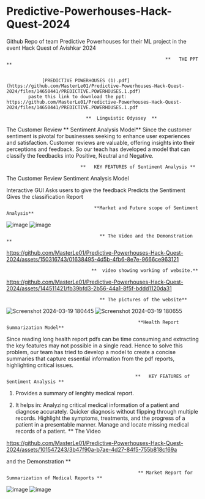 # Predictive-Powerhouses-Hack-Quest-2024
Github Repo of team Predictive Powerhouses for their ML project in the event Hack Quest of Avishkar 2024

                                                              **   THE PPT **
                                                              
               
                 [PREDICTIVE POWERHOUSES (1).pdf](https://github.com/MasterLe01/Predictive-Powerhouses-Hack-Quest-2024/files/14650441/PREDICTIVE.POWERHOUSES.1.pdf)
            paste this link to download the ppt: https://github.com/MasterLe01/Predictive-Powerhouses-Hack-Quest-2024/files/14650441/PREDICTIVE.POWERHOUSES.1.pdf

                                 **  Linguistic Odyssey  **
                                 
The Customer Review   ** Sentiment Analysis Model**
Since the customer sentiment is pivotal for businesses seeking to enhance user experiences and satisfaction. Customer reviews are valuable, offering insights into their perceptions and feedback. So our teach has developed a model that can classify the feedbacks into Positive, Neutral and Negative.

                               **   KEY FEATURES of Sentiment Analysis **
                               
The Customer Review Sentiment Analysis Model

Interactive GUI
Asks users to give the feedback
Predicts the Sentiment 
Gives the classification Report

                                    **Market and Future scope of Sentiment Analysis**
![image](https://github.com/MasterLe01/Predictive-Powerhouses-Hack-Quest-2024/assets/144511421/ad45b1d3-1280-4ae1-a608-0b8b666c2308)
![image](https://github.com/MasterLe01/Predictive-Powerhouses-Hack-Quest-2024/assets/144511421/31ee3a1f-5611-4efc-91d5-0fb12ecc65d8)

                                      ** The Video and the Demonstration **


https://github.com/MasterLe01/Predictive-Powerhouses-Hack-Quest-2024/assets/150316743/01638495-4d5b-4fb6-8e7e-9666ce963121

                                   **  video showing working of website.**
                                   

https://github.com/MasterLe01/Predictive-Powerhouses-Hack-Quest-2024/assets/144511421/fb39bfd3-2b56-44a1-8f5f-bddd1120da31



                                      ** The pictures of the website**

![Screenshot 2024-03-19 180445](https://github.com/MasterLe01/Predictive-Powerhouses-Hack-Quest-2024/assets/144511421/c96861fd-b9d4-40ca-abf0-862d21cff70b)
![Screenshot 2024-03-19 180655](https://github.com/MasterLe01/Predictive-Powerhouses-Hack-Quest-2024/assets/144511421/8050abc7-7e59-45b4-a4a8-d5dbc9e076b5)


                          

                                                    **Health Report Summarization Model**
Since reading long health report pdfs can be time consuming and extracting the key features may not possible in a single read. Hence to solve this problem, our team has tried to develop a model to create a concise summaries that capture essential information from the pdf reports, highlighting critical issues. 


                                                   **   KEY FEATURES of Sentiment Analysis **
                               
1. Provides a summary of lenghty medical report.

2. It helps in:
  Analyzing critical medical information of a patient and diagnose accurately.
  Quicker diagnosis without flipping through multiple records.
  Highlight the symptoms, treatments, and the progress of a patient in a presentable manner.
  Manage and locate missing medical records of a patient.
                                                       ** The Video 

https://github.com/MasterLe01/Predictive-Powerhouses-Hack-Quest-2024/assets/101547243/3b47f90a-b7ae-4d27-84f5-755b818cf69a

and the Demonstration **
   

                                                    ** Market Report for Summarization of Medical Reports **
   ![image](https://github.com/MasterLe01/Predictive-Powerhouses-Hack-Quest-2024/assets/144511421/30e248b9-41f5-4bc1-aff6-dd54660e7efe)
  ![image](https://github.com/MasterLe01/Predictive-Powerhouses-Hack-Quest-2024/assets/144511421/061a7a74-a1b1-4c60-b5e5-6089ded8f3c8)


        




